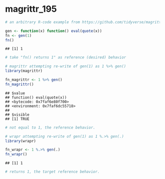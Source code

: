 magrittr\_195
================

``` r
# an arbitrary R-code example from https://github.com/tidyverse/magrittr/issues/195

gen <- function(x) function() eval(quote(x))
fn <- gen(1)
fn()
```

    ## [1] 1

``` r
# take "fn() returns 1" as reference (desired) behavior
```

``` r
# magrittr attempting re-write of gen(1) as 1 %>% gen()
library(magrittr)

fn_magrittr <- 1 %>% gen()
fn_magrittr()
```

    ## $value
    ## function() eval(quote(x))
    ## <bytecode: 0x7faf6e80f700>
    ## <environment: 0x7faf6dc55718>
    ## 
    ## $visible
    ## [1] TRUE

``` r
# not equal to 1, the reference behavior.
```

``` r
# wrapr attempting re-write of gen(1) as 1 %.>% gen(.)
library(wrapr)

fn_wrapr <- 1 %.>% gen(.)
fn_wrapr()
```

    ## [1] 1

``` r
# returns 1, the target reference behavior.
```

